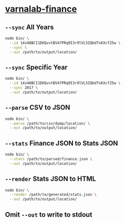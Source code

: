 
# [varnalab-finance](https://docs.google.com/spreadsheets/d/14z48BCI1EKQvvtBV47PRq9I3r9lVL5IQbdTsKXcf25w/pub)


## `--sync` All Years

```bash
node bin/ \
  --id 14z48BCI1EKQvvtBV47PRq9I3r9lVL5IQbdTsKXcf25w \
  --sync \
  --out /path/to/output/location/
```

## `--sync` Specific Year

```bash
node bin/ \
  --id 14z48BCI1EKQvvtBV47PRq9I3r9lVL5IQbdTsKXcf25w \
  --sync 2017 \
  --out /path/to/output/location/
```

## `--parse` CSV to JSON

```bash
node bin/ \
  --parse /path/to/csv/dump/location/ \
  --out /path/to/output/location/
```

## `--stats` Finance JSON to Stats JSON

```bash
node bin/ \
  --stats /path/to/parsed/finance.json \
  --out /path/to/output/location/
```

## `--render` Stats JSON to HTML

```bash
node bin/ \
  --render /path/to/generated/stats.json \
  --out /path/to/output/location/
```

## Omit `--out` to write to stdout
